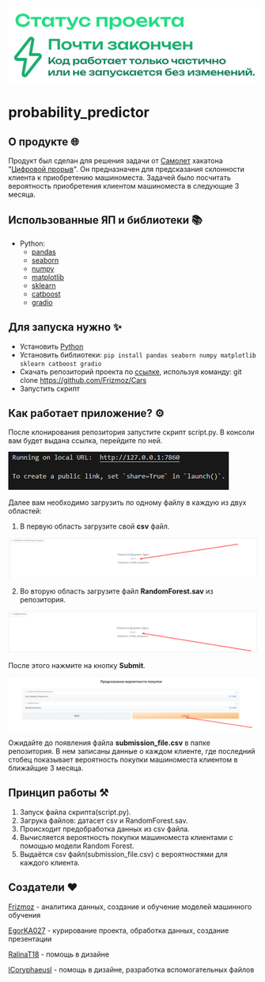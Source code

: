 ![Статус проекта: Почти Закончен](https://raw.githubusercontent.com/chftm/brand/main/Project%20Status/almost_finished.svg)

# probability_predictor
## О продукте 🌐

Продукт был сделан для решения задачи от [Самолет](https://samolet.ru/) хакатона "[Цифровой прорыв](https://hacks-ai.ru/)". Он предназначен для предсказания склонности клиента к приобретению машиноместа. Задачей было посчитать вероятность приобретения клиентом машиноместа в следующие 3 месяца.

## Использованные ЯП и библиотеки 📚

- Python:
	- [pandas](https://pandas.pydata.org)
	- [seaborn](https://seaborn.pydata.org)
	- [numpy](https://numpy.org)
	- [matplotlib](https://matplotlib.org)
	- [sklearn](https://scikit-learn.org)
	- [catboost](https://catboost.ai)
	- [gradio](https://www.gradio.app)


## Для запуска нужно ✨

- Установить [Python](https://python.org/)
- Установить библиотеки:
    `pip install pandas seaborn numpy matplotlib sklearn catboost gradio`
- Скачать репозиторий проекта по [ссылке](https://github.com/Frizmoz/Cars), используя команду: git clone https://github.com/Frizmoz/Cars
- Запустить скрипт

## Как работает приложение? ⚙

После клонирования репозитория запустите скрипт script.py. В консоли вам будет выдана ссылка, перейдите по ней.


![ui-sta | 450](screens\Screenshot_10.png)

Далее вам необходимо загрузить по одному файлу в каждую из двух областей:
1. В первую область загрузите свой **csv** файл.

![ui-folder | 450](screens\Screenshot_4.png)

2. Во вторую область загрузите файл **RandomForest.sav** из репозитория.

![ui-2 | 450](screens\Screenshot_5.png)

После  этого нажмите на кнопку **Submit**.

![ui-3 | 450](screens\Screenshot_6.png)

Ожидайте до появления файла **submission_file.csv** в папке репозитория. В нем записаны данные о каждом клиенте, где последний стобец показывает вероятность покупки машиноместа клиентом в ближайщие 3 месяца.

## Принцип работы ⚒

1.  Запуск файла скрипта(script.py).
2.  Загрука файлов: датасет csv и RandomForest.sav.
3.  Происходит предобработка данных из csv файла.
4.  Вычисляется вероятность покупки машиноместа клиентами с помощью модели Random Forest.
5.  Выдаётся csv файл(submission_file.csv) с вероятностями для каждого клиента.

## Создатели ❤
 
[Frizmoz](https://github.com/Frizmoz) - аналитика данных, создание и обучение моделей машинного обучения

[EgorKA027](https://github.com/EgorKA027) - курирование проекта, обработка данных, создание презентации

[RalinaT18](https://github.com/RalinaT18) - помощь в дизайне

[ICoryphaeusI](https://github.com/ICoryphaeusI) - помощь в дизайне, разработка вспомогательных файлов
